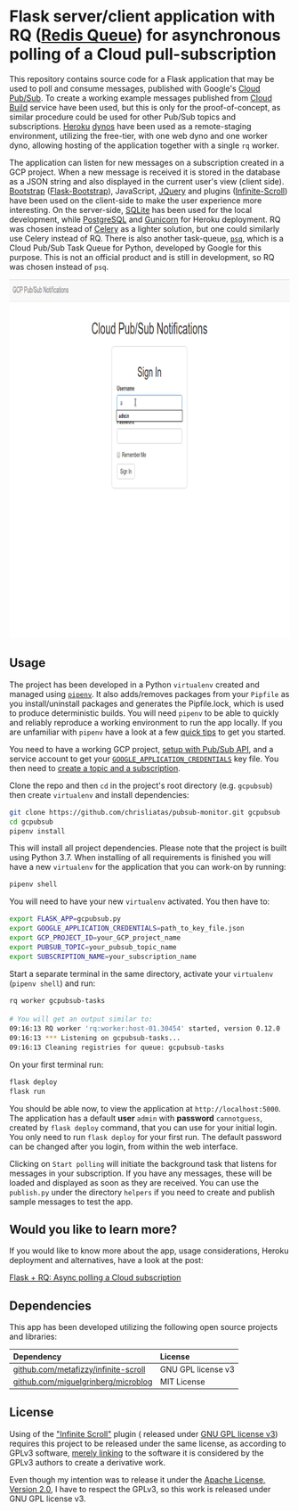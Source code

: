 # Flask server/client application with RQ ([Redis Queue][RQ]) for asynchronous polling of a Cloud pull-subscription

This repository contains source code for a Flask application that may be used to poll and consume messages, published with Google's [Cloud Pub/Sub][GCPubSub]. To create a working example messages published from [Cloud Build][GCB] service have been used, but this is only for the proof-of-concept, as similar procedure could be used for other Pub/Sub topics and subscriptions. [Heroku][] [dynos][] have been used as a remote-staging environment, utilizing the free-tier, with one web dyno and one worker dyno, allowing hosting of the application together with a single `rq` worker.

The application can listen for new messages on a subscription created in a GCP project. When a new message is received it is stored in the database as a JSON string and also displayed in the current user's view (client side). [Bootstrap][] ([Flask-Bootstrap][flbstrp]), JavaScript, [JQuery][] and plugins ([Infinite-Scroll][infscrl]) have been used on the client-side to make the user experience more interesting. On the server-side, [SQLite][] has been used for the local development, while [PostgreSQL][] and [Gunicorn][] for Heroku deployment. RQ was chosen instead of [Celery][] as a lighter solution, but one could similarly use Celery instead of RQ. There is also another task-queue, [`psq`][PSQ], which is a Cloud Pub/Sub Task Queue for Python, developed by Google for this purpose. This is not an official product and is still in development, so RQ was chosen instead of `psq`.

<img src="app/static/usage.gif" width="873" height="644" alt="monitor Pub/Sub" />

## Usage

The project has been developed in a Python `virtualenv` created and managed using [`pipenv`][pipenv]. It also adds/removes packages from your `Pipfile` as you install/uninstall packages and generates the  Pipfile.lock, which is used to produce deterministic builds. You will need `pipenv` to be able to quickly and reliably reproduce a working environment to run the app locally. If you are unfamiliar with `pipenv` have a look at a few [quick tips][cliPipenv] to get you started.

You need to have a working GCP project, [setup with Pub/Sub API][pubsubsetup], and a service account to get your [`GOOGLE_APPLICATION_CREDENTIALS`][clientLibs] key file. You then need to [create a topic and a subscription][pubsubtopic].

Clone the repo and then `cd` in the project's root directory (e.g. `gcpubsub`) then create `virtualenv` and install dependencies:

```bash
git clone https://github.com/chrisliatas/pubsub-monitor.git gcpubsub
cd gcpubsub
pipenv install
```

This will install all project dependencies. Please note that the project is built using Python 3.7. When installing of all requirements is finished you will have a new `virtualenv` for the application that you can work-on by running:

```bash
pipenv shell
```

You will need to have your new `virtualenv` activated. You then have to:

```bash
export FLASK_APP=gcpubsub.py
export GOOGLE_APPLICATION_CREDENTIALS=path_to_key_file.json
export GCP_PROJECT_ID=your_GCP_project_name
export PUBSUB_TOPIC=your_pubsub_topic_name
export SUBSCRIPTION_NAME=your_subscription_name
```

Start a separate terminal in the same directory, activate your `virtualenv` (`pipenv shell`) and run:

```bash
rq worker gcpubsub-tasks

# You will get an output similar to:
09:16:13 RQ worker 'rq:worker:host-01.30454' started, version 0.12.0
09:16:13 *** Listening on gcpubsub-tasks...
09:16:13 Cleaning registries for queue: gcpubsub-tasks
```

On your first terminal run:

```bash
flask deploy
flask run
```

You should be able now, to view the application at `http://localhost:5000`. The application has a default **user** `admin` with **password** `cannotguess`, created by `flask deploy` command, that you can use for your initial login. You only need to run `flask deploy` for your first run. The default password can be changed after you login, from within the web interface.

Clicking on `Start polling` will initiate the background task that listens for messages in your subscription. If you have any messages, these will be loaded and displayed as soon as they are received. You can use the `publish.py` under the directory `helpers` if you need to create and publish sample messages to test the app.

## Would you like to learn more?

If you would like to know more about the app, usage considerations, Heroku deployment and alternatives, have a look at the post:

[Flask + RQ: Async polling a Cloud subscription][cligcpubsub]

## Dependencies

This app has been developed utilizing the following open source projects and libraries:

| Dependency  | License |
| :------------- | :------------- |
| [github.com/metafizzy/infinite-scroll](https://github.com/metafizzy/infinite-scroll) | GNU GPL license v3 |
| [github.com/miguelgrinberg/microblog](https://github.com/miguelgrinberg/microblog) | MIT License |

## License

Using of the ["Infinite Scroll"][infscrl] plugin ( released under [GNU GPL license v3](https://infinite-scroll.com/license.html)) requires this project to be released under the same license, as according to GPLv3 software, [merely linking](https://www.apache.org/licenses/GPL-compatibility.html) to the software it is considered by the GPLv3 authors to create a derivative work.

Even though my intention was to release it under the [Apache License, Version 2.0](http://www.apache.org/licenses/LICENSE-2.0), I have to respect the GPLv3, so this work is released under GNU GPL license v3.


[RQ]: http://python-rq.org/
[GCPubSub]: https://cloud.google.com/pubsub/
[GCB]: https://cloud.google.com/cloud-build/
[Heroku]: https://www.heroku.com/
[dynos]: https://www.heroku.com/dynos
[Bootstrap]: https://getbootstrap.com/docs/3.3/
[flbstrp]: https://pythonhosted.org/Flask-Bootstrap/
[JQuery]: https://jquery.com/
[infscrl]: https://infinite-scroll.com/
[SQLite]: https://www.sqlite.org/
[PostgreSQL]: https://www.postgresql.org/
[Gunicorn]: https://gunicorn.org/
[Celery]: http://www.celeryproject.org/
[PSQ]: https://github.com/GoogleCloudPlatform/psq
[pipenv]: https://github.com/pypa/pipenv
[cliPipenv]: https://liatas.com/posts/anaconda-vs-pyenv-pipenv/
[pubsubsetup]: https://cloud.google.com/pubsub/docs/quickstart-cli
[clientLibs]: https://cloud.google.com/pubsub/docs/quickstart-client-libraries
[pubsubtopic]: https://cloud.google.com/pubsub/docs/quickstart-client-libraries/#create-topic-sub
[cligcpubsub]: https://liatas.com/posts/flask-gc-pubsub/
